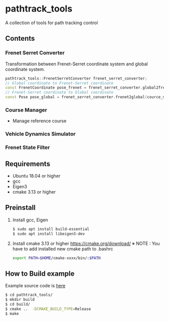 # pathtrack_tools
A collection of tools for path tracking control

## Contents

### Frenet Serret Converter

Transformation between Frenet-Serret coordinate system and global coordinate system.

```c++
pathtrack_tools::FrenetSerretConverter frenet_serret_converter;
// Global coordinate to Frenet-Serret coordinate
const FrenetCoordinate pose_frenet = frenet_serret_converter.global2frenet(cource_manager.get_mpc_cource(), pose_global);
// Frenet-Serret coordinate to Global coordinate
const Pose pose_global = frenet_serret_converter.frenet2global(cource_manager.get_mpc_cource(), pose_frenet);
```

### Course Manager

- Manage reference course 

### Vehicle Dynamics Simulator

### Frenet State Filter



## Requirements

- Ubuntu 18.04 or higher
- gcc
- Eigen3
- cmake 3.13 or higher

## Preinstall

1. Install gcc, Eigen

   ```bash
   $ sudo apt install build-essential
   $ sudo apt install libeigen3-dev
   ```

2. Install cmake 3.13 or higher
   https://cmake.org/download/
   ※ NOTE : You have to add installed new cmake path to .bashrc

   ```bash
   export PATH=$HOME/cmake-xxxx/bin/:$PATH
   ```


## How to Build example

Example source code is [here](example/main.cpp)

```bash
$ cd pathtrack_tools/
$ mkdir build
$ cd build/
$ cmake ..  -DCMAKE_BUILD_TYPE=Release
$ make
```



